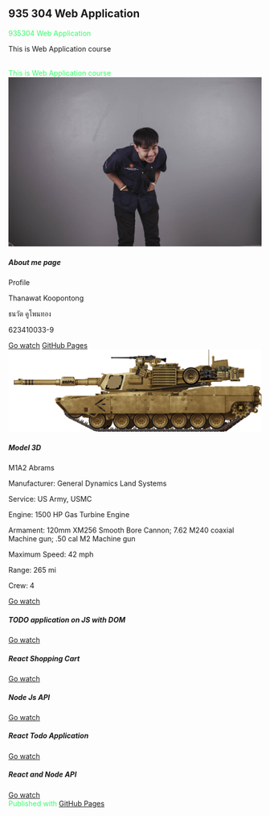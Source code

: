 <html lang="en">
<head>
  <link rel="stylesheet" type="text/css" href="https://maxcdn.bootstrapcdn.com/bootstrap/4.0.0/css/bootstrap.min.css">
  <link rel="stylesheet" href="styles.css">
  <div class="container"><br />
    <h2>935 304 Web Application</h2>
    <body>
    <font color="#33FF66">  935304  Web Application </font>
    <body>
    <p>This is Web Application course</p><br />
    <body>
    <font color="#33FF66"> This is Web Application course </font>
    <body>

  </div>
</head>

<body>
  <div class="row">
    <div class="col-sm-10 col-md-6 col-lg-12">
      <div class="card mb-3">
<img src="image\C.jpg" class="card-img-top" alt="...">
        <div class="card-body">
    <h5 class="card-title">About me page</h5>
    <p class="card-text">Profile</p>
    <p class="card-text">Thanawat Koopontong</p>
    <p class="card-text">ธนวัต คูโพนทอง</p>
    <p class="card-text">623410033-9</p>
    <a href="aboutme.html" class="btn btn-primary">Go watch</a>
    <a href="https://github.com/thanawat1112">GitHub Pages</a>
        </div>
      </div>
    </div>
  </div>
  <div class="row">
    <div class="col-sm-10 col-md-6 col-lg-12">
      <div class="card mb-3">
  <img src="image\M1A2_Abrams.jpg" class="card-img-top" alt="...">
        <div class="card-body">
    <h5 class="card-title">Model 3D</h5>
    <p class="card-text">M1A2 Abrams</p>
    <p class="card-text">Manufacturer:  General Dynamics Land Systems</p>
    <p class="card-text">Service:  US Army, USMC</p>
    <p class="card-text">Engine:   1500 HP Gas Turbine Engine</p>
    <p class="card-text">Armament:   120mm XM256 Smooth Bore Cannon; 7.62 M240 coaxial Machine gun; .50 cal M2 Machine gun</p>
    <p class="card-text">Maximum Speed:   42 mph</p>
    <p class="card-text">Range:   265 mi </p>
    <p class="card-text">Crew:   4 </p>
    <a href="M1\index.html" class="btn btn-primary">Go watch</a>
        </div>
      </div>
    </div>
  </div>
  <div class="row">
    <div class="col-sm-10 col-md-6 col-lg-12">
      <div class="card mb-3">
        <div class="card-body">
    <h5 class="card-title">TODO application on JS with DOM</h5>
    <p class="card-text"></p>
    <a href="Todo\index.html" class="btn btn-primary">Go watch</a>
        </div>
      </div>
    </div>
  </div>
  <div class="row">
    <div class="col-sm-10 col-md-6 col-lg-12">
      <div class="card mb-3">
        <div class="card-body">
    <h5 class="card-title">React Shopping Cart</h5>
    <p class="card-text"></p>
    <a href="https://github.com/thanawat1112/small-shoping-cart" class="btn btn-primary">Go watch</a>
        </div>
      </div>
    </div>
  </div>
  <div class="row">
    <div class="col-sm-10 col-md-6 col-lg-12">
      <div class="card mb-3">
        <div class="card-body">
    <h5 class="card-title">Node Js API</h5>
    <p class="card-text"></p>
    <a href="https://github.com/thanawat1112/NodeJS-CRUD-api-main" class="btn btn-primary">Go watch</a>
        </div>
      </div>
    </div>
   </div>
       <div class="row">
    <div class="col-sm-10 col-md-6 col-lg-12">
      <div class="card mb-3">
        <div class="card-body">
    <h5 class="card-title">React Todo Application</h5>
    <p class="card-text"></p>
    <a href="https://github.com/thanawat1112/Thanawat1112.github.io/tree/main/React/react-training-master" class="btn btn-primary">Go watch</a>
        </div>
      </div>
    </div>
   </div>
    <div class="row">
    <div class="col-sm-10 col-md-6 col-lg-12">
      <div class="card mb-3">
        <div class="card-body">
    <h5 class="card-title">React and Node API</h5>
    <p class="card-text"></p>
    <a href="https://github.com/thanawat1112/FinalProject" class="btn btn-primary">Go watch</a>
        </div>
      </div>
    </div>
   </div>
  

</body>
<body>
    <font color="#33FF66"> Published with  </font>
    <body>
    <a href="https://pages.github.com">GitHub Pages</a>
 </body>

